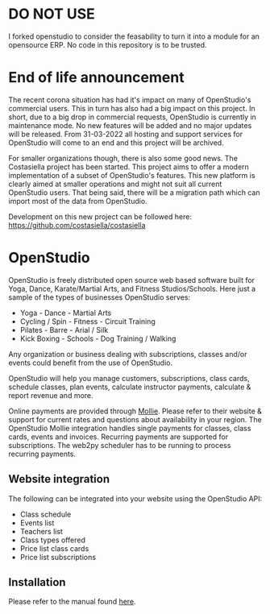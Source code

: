 # DO NOT USE

I forked openstudio to consider the feasability to turn it into a module for an opensource ERP. No code in this repository is to be trusted.

# End of life announcement

The recent corona situation has had it's impact on many of OpenStudio's commercial users. This in turn has also had a big impact on this project. In short, due to a big drop in commercial requests, OpenStudio is currently in maintenance mode. No new features will be added and no major updates will be released. From 31-03-2022 all hosting and support services for OpenStudio will come to an end and this project will be archived.

For smaller organizations though, there is also some good news. The Costasiella project has been started. This project aims to offer a modern implementation of a subset of OpenStudio's features. This new platform is clearly aimed at smaller operations and might not suit all current OpenStudio users. That being said, there will be a migration path which can import most of the data from OpenStudio. 

Development on this new project can be followed here:
https://github.com/costasiella/costasiella


# OpenStudio

OpenStudio is freely distributed open source web based software built for Yoga, Dance, Karate/Martial Arts, and Fitness Studios/Schools. Here just a sample of the types of businesses OpenStudio serves:

- Yoga            - Dance        - Martial Arts
- Cycling / Spin  - Fitness      - Circuit Training
- Pilates         - Barre        - Arial / Silk
- Kick Boxing     - Schools      - Dog Training / Walking

Any organization or business dealing with subscriptions, classes and/or events could benefit from the use of OpenStudio.

OpenStudio will help you manage customers, subscriptions, class cards, schedule classes, plan events, calculate instructor payments, calculate & report revenue and more.

Online payments are provided through [Mollie](https://www.mollie.com/en). Please refer to their website & support for current rates and questions about availability in your region.
The OpenStudio Mollie integration handles single payments for classes, class cards, events and invoices. Recurring payments are supported for subscriptions. The web2py scheduler has to be running to process recurring payments.

## Website integration

The following can be integrated into your website using the OpenStudio API:

- Class schedule
- Events list
- Teachers list
- Class types offered
- Price list class cards
- Price list subscriptions


## Installation

Please refer to the manual found [here](http://openstudio-docs.readthedocs.io/en/latest/).


